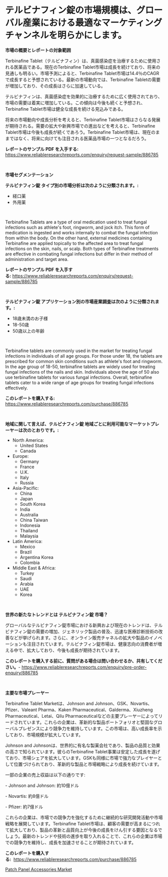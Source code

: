 <p><h1>テルビナフィン錠の市場規模は、グローバル産業における最適なマーケティングチャンネルを明らかにします。</h1></p><p><strong>市場の概要とレポートの対象範囲</strong></p>
<p><p>Terbinafine Tablet（テルビナフィン）は、真菌感染症を治療するために使用される医薬品である。現在のTerbinafine Tablet市場は成長を続けており、将来の見通しも明るい。市場予測によると、Terbinafine Tablet市場は14.4％のCAGRで成長すると予想されている。最新の市場動向では、Terbinafine Tabletの需要が増加しており、その成長はさらに加速している。</p><p>テルビナフィンは、真菌感染症を効果的に治療するために広く使用されており、市場の需要は着実に増加している。この傾向は今後も続くと予想され、Terbinafine Tablet市場は健全な成長を続ける見込みである。</p><p>将来の市場動向や成長分析を考えると、Terbinafine Tablet市場はさらなる発展が期待される。需要の拡大や新興市場での進出などを考えると、Terbinafine Tablet市場は今後も成長が続くであろう。Terbinafine Tablet市場は、現在のままではなく、将来に向けても注目される医薬品市場の一つとなるだろう。</p></p>
<p><strong>レポートのサンプル PDF を入手する:</strong> <a href="https://www.reliableresearchreports.com/enquiry/request-sample/886785">https://www.reliableresearchreports.com/enquiry/request-sample/886785</a></p>
<p>&nbsp;</p>
<p><strong>市場セグメンテーション</strong></p>
<p><strong>テルビナフィン錠 タイプ別の市場分析は次のように分類されます。:</strong></p>
<p><ul><li>経口薬</li><li>外用薬</li></ul></p>
<p>&nbsp;</p>
<p><p>Terbinafine Tablets are a type of oral medication used to treat fungal infections such as athlete's foot, ringworm, and jock itch. This form of medication is ingested and works internally to combat the fungal infection from within the body. On the other hand, external medicines containing Terbinafine are applied topically to the affected area to treat fungal infections on the skin, nails, or scalp. Both types of Terbinafine treatments are effective in combating fungal infections but differ in their method of administration and target area.</p></p>
<p><strong>レポートのサンプル PDF を入手する:</strong>&nbsp;<a href="https://www.reliableresearchreports.com/enquiry/request-sample/886785">https://www.reliableresearchreports.com/enquiry/request-sample/886785</a></p>
<p>&nbsp;</p>
<p><strong> テルビナフィン錠 アプリケーション別の市場産業調査は次のように分類されます。:</strong></p>
<p><ul><li>18歳未満のお子様</li><li>18-50歳</li><li>50歳以上の年齢</li></ul></p>
<p>&nbsp;</p>
<p><p>Terbinafine tablets are commonly used in the market for treating fungal infections in individuals of all age groups. For those under 18, the tablets are prescribed for common skin conditions such as athlete's foot and ringworm. In the age group of 18-50, terbinafine tablets are widely used for treating fungal infections of the nails and skin. Individuals above the age of 50 also use terbinafine tablets for various fungal infections. Overall, terbinafine tablets cater to a wide range of age groups for treating fungal infections effectively.</p></p>
<p><strong>このレポートを購入する:</strong>&nbsp; <a href="https://www.reliableresearchreports.com/purchase/886785">https://www.reliableresearchreports.com/purchase/886785</a></p>
<p>&nbsp;</p>
<p><strong>地域に関して言えば、テルビナフィン錠 地域ごとに利用可能なマーケットプレーヤーは次のとおりです。:</strong></p>
<p><ul>
    <li>
        North America:
        <ul>
            <li>United States</li>
            <li>Canada</li>
        </ul>
    </li>
    <li>
        Europe:
        <ul>
            <li>Germany</li>
            <li>France</li>
            <li>U.K.</li>
            <li>Italy</li>
            <li>Russia</li>
        </ul>
    </li>
    <li>
        Asia-Pacific:
        <ul>
            <li>China</li>
            <li>Japan</li>
            <li>South Korea</li>
            <li>India</li>
            <li>Australia</li>
            <li>China Taiwan</li>
            <li>Indonesia</li>
            <li>Thailand</li>
            <li>Malaysia</li>
        </ul>
    </li>
    <li>
        Latin America:
        <ul>
            <li>Mexico</li>
            <li>Brazil</li>
            <li>Argentina Korea</li>
            <li>Colombia</li>
        </ul>
    </li>
    <li>
        Middle East & Africa:
        <ul>
            <li>Turkey</li>
            <li>Saudi</li>
            <li>Arabia</li>
            <li>UAE</li>
            <li>Korea</li>
        </ul>
    </li>
    </ul></p>
<p>&nbsp;</p>
<p><strong>世界の新たなトレンドとは テルビナフィン錠 市場？</strong></p>
<p><p>グローバルなテルビナフィン錠市場における新興および現在のトレンドは、テルビナフィン錠の需要の増加、ジェネリック製品の普及、迅速な医療診断技術の改善などが挙げられます。さらに、オンライン販売チャネルの拡大や製品のイノベーションも注目されています。テルビナフィン錠市場は、健康志向の消費者が増える中で、拡大しており、今後も成長が期待されています。</p></p>
<p><strong>このレポートを購入する前に、質問がある場合は問い合わせるか、共有してください。</strong>- <a href="https://www.reliableresearchreports.com/enquiry/pre-order-enquiry/886785">https://www.reliableresearchreports.com/enquiry/pre-order-enquiry/886785</a></p>
<p>&nbsp;</p>
<p><strong>主要な市場プレーヤー</strong></p>
<p><p>Terbinafine Tablet Marketは、Johnson and Johnson、GSK、Novartis、Pfizer、Valeant Pharma、Kaken Pharmaceutical、Galderma、Xiuzheng Pharmaceutical、Letai、Qilu Pharmaceuticalなどの主要プレーヤーによってリードされています。これらの企業は、革新的な製品ポートフォリオと堅固なグローバルプレゼンスにより競争力を維持しています。この市場は、高い成長率を示しており、市場規模が拡大しています。</p><p>Johnson and Johnsonは、世界的に有名な製薬会社であり、製品の品質と効果の高さで知られています。彼らのTerbinafine Tablet事業は安定した成長を遂げており、市場シェアを拡大しています。GSKも同様に市場で強力なプレイヤーとして位置づけられており、革新的な製品と市場戦略により成長を続けています。</p><p>一部の企業の売上収益は以下の通りです:</p><p>- Johnson and Johnson: 約10億ドル</p><p>- Novartis: 約8億ドル</p><p>- Pfizer: 約7億ドル</p><p>これらの企業は、市場での競争力を強化するために継続的な研究開発活動や市場戦略を展開しています。Terbinafine Tablet市場は、顧客の需要が高まるにつれて拡大しており、製品の革新と品質向上が今後の成長をけん引する要因となるでしょう。最新のトレンドや技術の進歩を取り入れることで、これらの企業は市場での競争力を維持し、成長を加速させることが期待されています。</p></p>
<p><strong>このレポートを購入する:</strong>&nbsp;&nbsp;<a href="https://www.reliableresearchreports.com/purchase/886785">https://www.reliableresearchreports.com/purchase/886785</a></p>
<p><p><a href="https://github.com/Alonsoolds3wq1d81czn8rbol/Market-Research-Report-List-1/blob/main/patch-panel-accessories-market.md">Patch Panel Accessories Market</a></p></p>